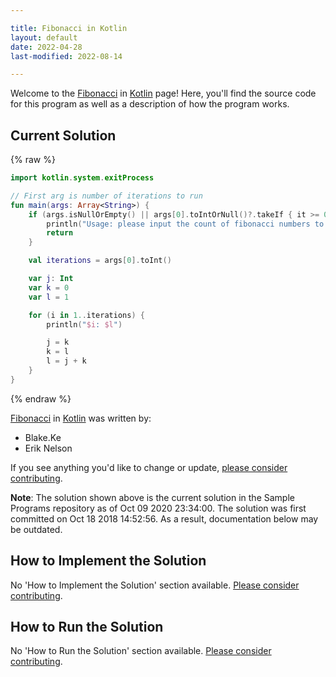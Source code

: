 ```yaml
---

title: Fibonacci in Kotlin
layout: default
date: 2022-04-28
last-modified: 2022-08-14

---
```


Welcome to the [Fibonacci](https://sampleprograms.io/projects/fibonacci) in [Kotlin](https://sampleprograms.io/languages/kotlin) page! Here, you'll find the source code for this program as well as a description of how the program works.

## Current Solution

{% raw %}

```kotlin
import kotlin.system.exitProcess

// First arg is number of iterations to run
fun main(args: Array<String>) {
    if (args.isNullOrEmpty() || args[0].toIntOrNull()?.takeIf { it >= 0 } == null) {
        println("Usage: please input the count of fibonacci numbers to output")
        return
    }

    val iterations = args[0].toInt()

    var j: Int
    var k = 0
    var l = 1

    for (i in 1..iterations) {
        println("$i: $l")

        j = k
        k = l
        l = j + k
    }
}
```

{% endraw %}

[Fibonacci](https://sampleprograms.io/projects/fibonacci) in [Kotlin](https://sampleprograms.io/languages/kotlin) was written by:

- Blake.Ke
- Erik Nelson

If you see anything you'd like to change or update, [please consider contributing](https://github.com/TheRenegadeCoder/sample-programs).

**Note**: The solution shown above is the current solution in the Sample Programs repository as of Oct 09 2020 23:34:00. The solution was first committed on Oct 18 2018 14:52:56. As a result, documentation below may be outdated.

## How to Implement the Solution

No 'How to Implement the Solution' section available. [Please consider contributing](https://github.com/TheRenegadeCoder/sample-programs-website).

## How to Run the Solution

No 'How to Run the Solution' section available. [Please consider contributing](https://github.com/TheRenegadeCoder/sample-programs-website).
